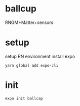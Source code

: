 # ballcup
RNGM+Matter+sensors

# setup
setup RN environment
install expo

```
yarn global add expo-cli
```
# init
```
expo init ballcap
```
